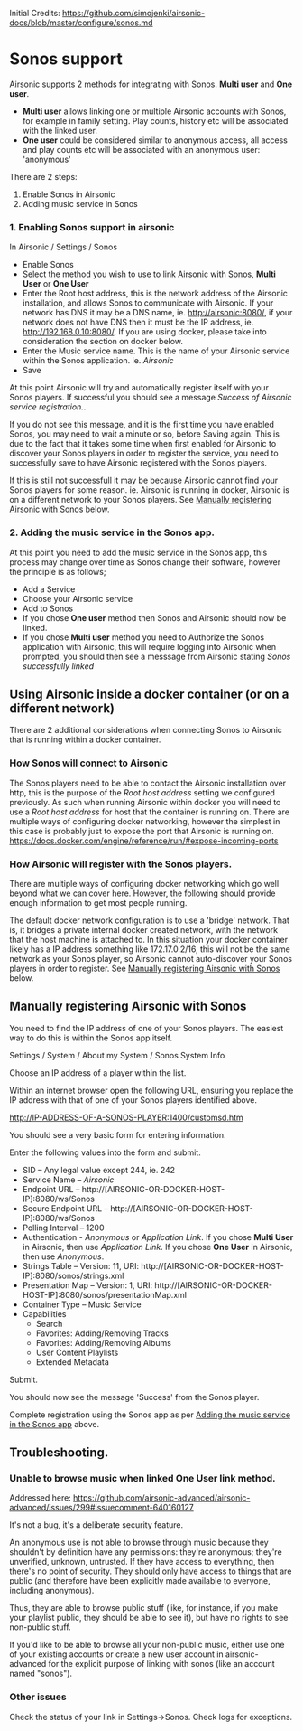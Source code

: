 Initial Credits:
https://github.com/simojenki/airsonic-docs/blob/master/configure/sonos.md

# Sonos support
Airsonic supports 2 methods for integrating with Sonos.  **Multi user** and **One user**.
- **Multi user** allows linking one or multiple Airsonic accounts with Sonos, for example in family setting.  Play counts, history etc will be associated with the linked user.
- **One user** could be considered similar to anonymous access, all access and play counts etc will be associated with an anonymous user: 'anonymous'

There are 2 steps:
1. Enable Sonos in Airsonic
2. Adding music service in Sonos

### 1. Enabling Sonos support in airsonic
In Airsonic / Settings / Sonos
- Enable Sonos
- Select the method you wish to use to link Airsonic with Sonos, **Multi User** or **One User**
- Enter the Root host address, this is the network address of the Airsonic installation, and allows Sonos to communicate with Airsonic.  If your network has DNS it may be a DNS name, ie. <http://airsonic:8080/>, if your network does not have DNS then it must be the IP address, ie. <http://192.168.0.10:8080/>.  If you are using docker, please take into consideration the section on docker below.
- Enter the Music service name. This is the name of your Airsonic service within the Sonos application.  ie. *Airsonic*
- Save

At this point Airsonic will try and automatically register itself with your Sonos players.  If successful you should see a message *Success of Airsonic service registration.*.  

If you do not see this message, and it is the first time you have enabled Sonos, you may need to wait a minute or so, before Saving again.  This is due to the fact that it takes some time when first enabled for Airsonic to discover your Sonos players in order to register the service, you need to successfully save to have Airsonic registered with the Sonos players.

If this is still not successfull it may be because Airsonic cannot find your Sonos players for some reason.  ie. Airsonic is running in docker, Airsonic is on a different network to your Sonos players.  See [Manually registering Airsonic with Sonos](#manually-registering-airsonic-with-sonos) below.

### 2. Adding the music service in the Sonos app.
At this point you need to add the music service in the Sonos app, this process may change over time as Sonos change their software, however the principle is as follows;
- Add a Service
- Choose your Airsonic service
- Add to Sonos
- If you chose **One user** method then Sonos and Airsonic should now be linked.
- If you chose **Multi user** method you need to Authorize the Sonos application with Airsonic, this will require logging into Airsonic when prompted, you should then see a messsage from Airsonic stating *Sonos successfully linked*

## Using Airsonic inside a docker container (or on a different network)
There are 2 additional considerations when connecting Sonos to Airsonic that is running within a docker container.

### How Sonos will connect to Airsonic
The Sonos players need to be able to contact the Airsonic installation over http, this is the purpose of the *Root host address* setting we configured previously.  As such when running Airsonic within docker you will need to use a *Root host address* for host that the container is running on.  There are multiple ways of configuring docker networking, however the simplest in this case is probably just to expose the port that Airsonic is running on. <https://docs.docker.com/engine/reference/run/#expose-incoming-ports>

### How Airsonic will register with the Sonos players.
There are multiple ways of configuring docker networking which go well beyond what we can cover here.  However, the following should provide enough information to get most people running.

The default docker network configuration is to use a 'bridge' network.  That is, it bridges a private internal docker created network, with the network that the host machine is attached to.  In this situation your docker container likely has a IP address something like 172.17.0.2/16, this will not be the same network as your Sonos player, so Airsonic cannot auto-discover your Sonos players in order to register.  See [Manually registering Airsonic with Sonos](#manually-registering-airsonic-with-sonos) below.

## Manually registering Airsonic with Sonos
You need to find the IP address of one of your Sonos players.  The easiest way to do this is within the Sonos app itself.

Settings / System / About my System / Sonos System Info

Choose an IP address of a player within the list.

Within an internet browser open the following URL, ensuring you replace the IP address with that of one of your Sonos players identified above.

<http://IP-ADDRESS-OF-A-SONOS-PLAYER:1400/customsd.htm>

You should see a very basic form for entering information.

Enter the following values into the form and submit.

- SID – Any legal value except 244, ie. 242
- Service Name – *Airsonic*
- Endpoint URL – http://[AIRSONIC-OR-DOCKER-HOST-IP]:8080/ws/Sonos
- Secure Endpoint URL – http://[AIRSONIC-OR-DOCKER-HOST-IP]:8080/ws/Sonos
- Polling Interval – 1200
- Authentication - *Anonymous* or *Application Link*.  If you chose **Multi User** in Airsonic, then use *Application Link*.  If you chose **One User** in Airsonic, then use *Anonymous*.
- Strings Table – Version: 11, URI: http://[AIRSONIC-OR-DOCKER-HOST-IP]:8080/sonos/strings.xml
- Presentation Map – Version: 1, URI: http://[AIRSONIC-OR-DOCKER-HOST-IP]:8080/sonos/presentationMap.xml
- Container Type – Music Service
- Capabilities
  - Search
  - Favorites: Adding/Removing Tracks
  - Favorites: Adding/Removing Albums
  - User Content Playlists
  - Extended Metadata

Submit.

You should now see the message 'Success' from the Sonos player.

Complete registration using the Sonos app as per [Adding the music service in the Sonos app](#2-adding-the-music-service-in-the-sonos-app) above.

## Troubleshooting.
### Unable to browse music when linked **One User** link method.
Addressed here: https://github.com/airsonic-advanced/airsonic-advanced/issues/299#issuecomment-640160127

It's not a bug, it's a deliberate security feature.

An anonymous use is not able to browse through music because they shouldn't by definition have any permissions: they're anonymous; they're unverified, unknown, untrusted. If they have access to everything, then there's no point of security. They should only have access to things that are public (and therefore have been explicitly made available to everyone, including anonymous).

Thus, they are able to browse public stuff (like, for instance, if you make your playlist public, they should be able to see it), but have no rights to see non-public stuff.

If you'd like to be able to browse all your non-public music, either use one of your existing accounts or create a new user account in airsonic-advanced for the explicit purpose of linking with sonos (like an account named "sonos").

### Other issues
Check the status of your link in Settings->Sonos. Check logs for exceptions.
